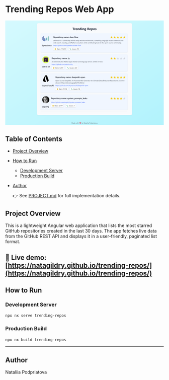 # Trending Repos Web App

![App screenshot](docs/assets/screenshot-2.png)

## Table of Contents

- [Project Overview](#project-overview)
- [How to Run](#how-to-run)
  - [Development Server](#development-server)
  - [Production Build](#production-build)
- [Author](#author)

  👉 See [PROJECT.md](docs/PROJECT.md) for full implementation details.

## Project Overview

This is a lightweight Angular web application that lists the most starred GitHub repositories created in the last 30 days. The app fetches live data from the GitHub REST API and displays it in a user-friendly, paginated list format.

🔗 **Live demo**: [https://natagildry.github.io/trending-repos/](https://natagildry.github.io/trending-repos/)
---

## How to Run

### Development Server

```bash
npx nx serve trending-repos
```

### Production Build

```bash
npx nx build trending-repos
```

---

## Author

Nataliia Podpriatova
